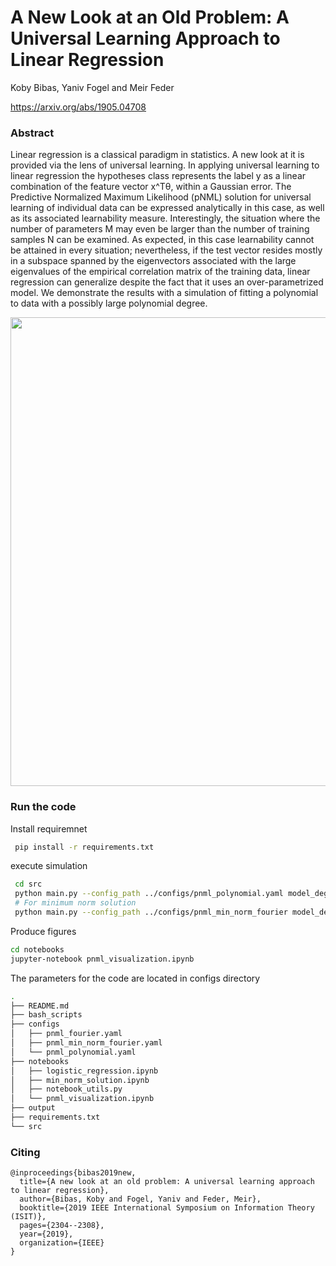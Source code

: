 # A New Look at an Old Problem: A Universal Learning Approach to Linear Regression
Koby Bibas, Yaniv Fogel and Meir Feder

https://arxiv.org/abs/1905.04708

### Abstract
Linear regression is a classical paradigm in statistics. A new look at it is provided via the lens of universal learning. In applying universal learning to linear regression the hypotheses class represents the label y as a linear combination of the feature vector x^Tθ, within a Gaussian error. The Predictive Normalized Maximum Likelihood (pNML) solution for universal learning of individual data can be expressed analytically in this case, as well as its associated learnability measure. Interestingly, the situation where the number of parameters M may even be larger than the number of training samples N can be examined. As expected, in this case learnability cannot be attained in every situation; nevertheless, if the test vector resides mostly in a subspace spanned by the eigenvectors associated with the large eigenvalues of the empirical correlation matrix of the training data, linear regression can generalize despite the fact that it uses an over-parametrized model. We demonstrate the results with a simulation of fitting a polynomial to data with a possibly large polynomial degree. 

<img src="https://raw.githubusercontent.com/kobybibas/pnml_linear_regression_isit_2019_latex/master/least_squares_with_poly_degree.jpg" width="750">

### Run the code

Install requiremnet

```bash
 pip install -r requirements.txt
```

execute simulation

```bash
 cd src
 python main.py --config_path ../configs/pnml_polynomial.yaml model_degree=3,6,9 -m
 # For minimum norm solution
 python main.py --config_path ../configs/pnml_min_norm_fourier model_degree=2,6,10 -m
```

Produce figures

```bash
cd notebooks
jupyter-notebook pnml_visualization.ipynb
```

The parameters for the code are located in configs directory

```bash
.
├── README.md
├── bash_scripts
├── configs
│   ├── pnml_fourier.yaml
│   ├── pnml_min_norm_fourier.yaml
│   └── pnml_polynomial.yaml
├── notebooks
│   ├── logistic_regression.ipynb
│   ├── min_norm_solution.ipynb
│   ├── notebook_utils.py
│   └── pnml_visualization.ipynb
├── output
├── requirements.txt
└── src
```

### Citing
```
@inproceedings{bibas2019new,
  title={A new look at an old problem: A universal learning approach to linear regression},
  author={Bibas, Koby and Fogel, Yaniv and Feder, Meir},
  booktitle={2019 IEEE International Symposium on Information Theory (ISIT)},
  pages={2304--2308},
  year={2019},
  organization={IEEE}
}
```

